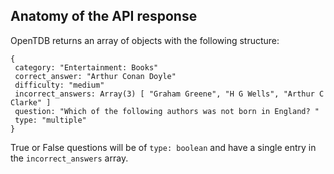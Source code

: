 ## Anatomy of the API response

OpenTDB returns an array of objects with the following structure:

```
{
​​​ category: "Entertainment: Books"
​​​ correct_answer: "Arthur Conan Doyle"
​​​ difficulty: "medium"
​​​ incorrect_answers: Array(3) [ "Graham Greene", "H G Wells", "Arthur C Clarke" ]
​​​ question: "Which of the following authors was not born in England? "
​​​ type: "multiple"
}
```

True or False questions will be of `type: boolean` and have a single entry in the `incorrect_answers` array.
